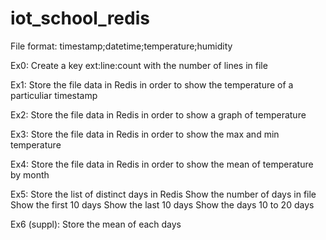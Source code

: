 # iot_school_redis

File format:
timestamp;datetime;temperature;humidity

Ex0:
Create a key ext:line:count with the number of lines in file

Ex1:
Store the file data in Redis in order to show the temperature of a particuliar timestamp

Ex2:
Store the file data in Redis in order to show a graph of temperature

Ex3:
Store the file data in Redis in order to show the max and min temperature

Ex4:
Store the file data in Redis in order to show the mean of temperature by month

Ex5:
Store the list of distinct days in Redis
Show the number of days in file
Show the first 10 days
Show the last 10 days
Show the days 10 to 20 days

Ex6 (suppl):
Store the mean of each days